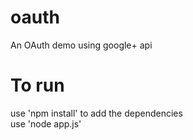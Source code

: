 # oauth
An OAuth demo using google+ api 
# To run
use 'npm install' to add the dependencies<br>
use 'node app.js'
